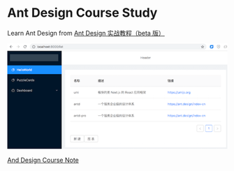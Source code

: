 # Ant Design Course Study

Learn Ant Design from [Ant Design 实战教程（beta 版）](https://www.yuque.com/ant-design/course)

![](./art/antd-course-demo.png)

[And Design Course Note](./notes/antd-course-note.md)
